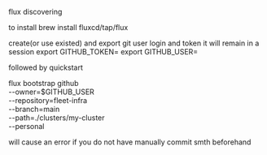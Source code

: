 flux discovering

to install
brew install fluxcd/tap/flux

create(or use existed) and export git user login and token
it will remain in a session 
export GITHUB_TOKEN=<your-token>
export GITHUB_USER=<your-username>

followed by quickstart 

flux bootstrap github \
--owner=$GITHUB_USER \
--repository=fleet-infra \
--branch=main \
--path=./clusters/my-cluster \
--personal

will cause an error if you do not have manually commit smth beforehand

